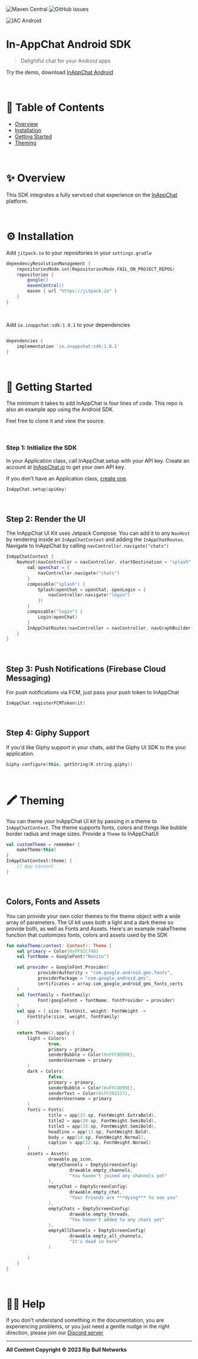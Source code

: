 ![Maven Central](https://img.shields.io/maven-central/v/io.inappchat/sdk) ![GitHub issues](https://img.shields.io/github/issues/inappchat/android-example)

![IAC Android](https://github.com/ShadowArcanist/IACAndroid/assets/106978117/c52d5c77-b368-49a0-847c-c18f812fd130)

# In-AppChat Android SDK

> Delightful chat for your Android apps

Try the demo, download [InAppChat Android](https://play.google.com/store/apps/details?id=io.inappchat.sample)

&nbsp;

# 📃 Table of Contents

- [Overview](https://github.com/ShadowArcanist/IACAndroid/blob/main/README.md#-overview)
- [Installation](https://github.com/ShadowArcanist/IACAndroid/blob/main/README.md#-installation)
- [Getting Started](https://github.com/ShadowArcanist/IACAndroid/blob/main/README.md#-getting-started)
- [Theming](https://github.com/ShadowArcanist/IACAndroid/blob/main/README.md#-theming)

&nbsp;

# ✨ Overview

This SDK integrates a fully serviced chat experience on the [InAppChat](https://inappchat.io) platform.

&nbsp;

# ⚙ Installation

Add `jitpack.io` to your repositories in your `settings.gradle`

```gradle
dependencyResolutionManagement {
    repositoriesMode.set(RepositoriesMode.FAIL_ON_PROJECT_REPOS)
    repositories {
        google()
        mavenCentral()
        maven { url "https://jitpack.io" }
    }
}
```

&nbsp;

Add `io.inappchat:sdk:1.0.1` to your dependencies

```gradle

dependencies {
    implementation 'io.inappchat:sdk:1.0.1'
}

```

&nbsp;

# 🚀 Getting Started

The minimum it takes to add InAppChat is four lines of code.
This repo is also an example app using the Android SDK.

Feel free to clone it and view the source.

&nbsp;

### Step 1: Initialize the SDK

In your Application class, call InAppChat.setup with your API key. Create an account at [InAppChat.io](https://inappchat.io) to get your own API key.

If you don't have an Application class, [create one](https://guides.codepath.com/android/Understanding-the-Android-Application-Class).

```kotlin
InAppChat.setup(apiKey)
```

&nbsp;

## Step 2: Render the UI

The InAppChat UI Kit uses Jetpack Compose.
You can add it to any `NavHost` by rendering inside an `InAppChatContext` and adding the `InAppChatRoutes`.
Navigate to InAppChat by calling `navController.navigate("chats")`

```kotlin
InAppChatContext {
    NavHost(navController = navController, startDestination = "splash") {
        val openChat = {
            navController.navigate("chats")
        }
        composable("splash") {
            Splash(openChat = openChat, openLogin = {
                navController.navigate("login")
            })
        }
        composable("login") {
            Login(openChat)
        }
        InAppChatRoutes(navController = navController, navGraphBuilder = this)
    }
}
```

&nbsp;

## Step 3: Push Notifications (Firebase Cloud Messaging)

For push notifications via FCM, just pass your push token to InAppChat

```kotlin
InAppChat.registerFCMToken(it)
```

&nbsp;

## Step 4: Giphy Support

If you'd like Giphy support in your chats, add the Giphy UI SDK to the your application.

```kotlin
Giphy.configure(this, getString(R.string.giphy))
```

&nbsp;

# 🖍 Theming

You can theme your InAppChat UI kit by passing in a theme to `InAppChatContext`. The theme supports fonts, colors and things like bubble border radius and image sizes. Provide a `Theme` to InAppChatUI

```kotlin
val customTheme = remember {
    makeTheme(this)
}
InAppChatContext(theme) {
    // App Content
}
```

&nbsp;

## Colors, Fonts and Assets

You can provide your own color themes to the theme object with a wide array of parameters. The UI kit uses both a light and a dark theme so provide both, as well as Fonts and Assets. Here's an example makeTheme function that customizes fonts, colors and assets used by the SDK

```kotlin
fun makeTheme(context: Context): Theme {
    val primary = Color(0xFF92C748)
    val fontName = GoogleFont("Nunito")

    val provider = GoogleFont.Provider(
            providerAuthority = "com.google.android.gms.fonts",
            providerPackage = "com.google.android.gms",
            certificates = array.com_google_android_gms_fonts_certs
    )
    val fontFamily = FontFamily(
            Font(googleFont = fontName, fontProvider = provider)
    )
    val app = { size: TextUnit, weight: FontWeight ->
        FontStyle(size, weight, fontFamily)
    }

    return Theme().apply {
        light = Colors(
                true,
                primary = primary,
                senderBubble = Color(0xFFC0D99E),
                senderUsername = primary
        )
        dark = Colors(
                false,
                primary = primary,
                senderBubble = Color(0xFFC0D99E),
                senderText = Color(0xFF202127),
                senderUsername = primary
        )
        fonts = Fonts(
                title = app(22.sp, FontWeight.ExtraBold),
                title2 = app(20.sp, FontWeight.SemiBold),
                title3 = app(15.sp, FontWeight.SemiBold),
                headline = app(13.sp, FontWeight.Bold),
                body = app(14.sp, FontWeight.Normal),
                caption = app(12.sp, FontWeight.Normal)
        )
        assets = Assets(
                drawable.pp_icon,
                emptyChannels = EmptyScreenConfig(
                        drawable.empty_channels,
                        "You haven't joined any channels yet"
                ),
                emptyChat = EmptyScreenConfig(
                        drawable.empty_chat,
                        "Your friends are ***dying*** to see you"
                ),
                emptyChats = EmptyScreenConfig(
                        drawable.empty_threads,
                        "You haven't added to any chats yet"
                ),
                emptyAllChannels = EmptyScreenConfig(
                        drawable.empty_all_channels,
                        "It's dead in here"
                )

        )
    }
}
```

&nbsp;

# 🙋‍♂️ Help

If you don't understand something in the documentation, you are experiencing problems, or you just need a gentle nudge in the right direction, please join our [Discord server](https://discord.com/invite/5kwyQCz3zZ)

---

**All Content Copyright © 2023 Rip Bull Networks**
